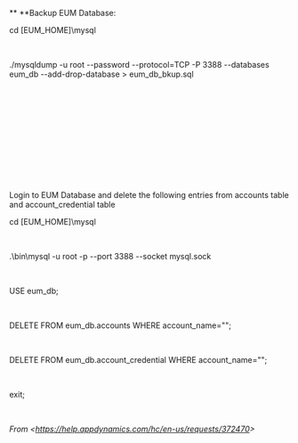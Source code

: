 ** **Backup EUM Database:


cd \[EUM_HOME\]\\mysql

 

./mysqldump -u root \--password \--protocol=TCP -P 3388 \--databases eum_db \--add-drop-database \> eum_db_bkup.sql

 


 

 

 

 

 

Login to EUM Database and delete the following entries from accounts table and account_credential table

cd \[EUM_HOME\]\\mysql

 

.\\bin\\mysql -u root -p \--port 3388 \--socket mysql.sock

 

USE eum_db;

 

DELETE FROM eum_db.accounts WHERE account_name=\"\";

 

DELETE FROM eum_db.account_credential WHERE account_name=\"\";

 

exit;

 

*From \<<https://help.appdynamics.com/hc/en-us/requests/372470>\>*

 

 

